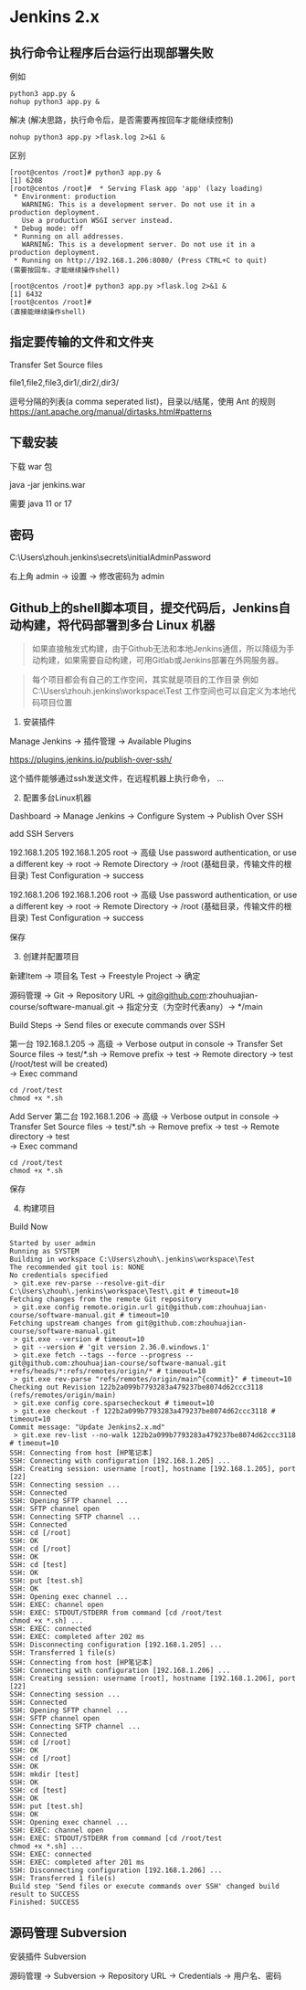 # Jenkins 2.x

## 执行命令让程序后台运行出现部署失败

例如
```shell
python3 app.py &
nohup python3 app.py &
```

解决 (解决思路，执行命令后，是否需要再按回车才能继续控制)

```shell
nohup python3 app.py >flask.log 2>&1 &
```

区别

```shell
[root@centos /root]# python3 app.py &
[1] 6208
[root@centos /root]#  * Serving Flask app 'app' (lazy loading)
 * Environment: production
   WARNING: This is a development server. Do not use it in a production deployment.
   Use a production WSGI server instead.
 * Debug mode: off
 * Running on all addresses.
   WARNING: This is a development server. Do not use it in a production deployment.
 * Running on http://192.168.1.206:8080/ (Press CTRL+C to quit)
(需要按回车，才能继续操作shell)

[root@centos /root]# python3 app.py >flask.log 2>&1 &
[1] 6432
[root@centos /root]# 
(直接能继续操作shell)
```

## 指定要传输的文件和文件夹

Transfer Set Source files

file1,file2,file3,dir1/,dir2/,dir3/

逗号分隔的列表(a comma seperated list)，目录以/结尾，使用 Ant 的规则 https://ant.apache.org/manual/dirtasks.html#patterns

## 下载安装

下载 war 包

java -jar jenkins.war

需要 java 11 or 17

## 密码

C:\Users\zhouh\.jenkins\secrets\initialAdminPassword

右上角 admin -> 设置 -> 修改密码为 admin

## Github上的shell脚本项目，提交代码后，Jenkins自动构建，将代码部署到多台 Linux 机器

> 如果直接触发式构建，由于Github无法和本地Jenkins通信，所以降级为手动构建，如果需要自动构建，可用Gitlab或Jenkins部署在外网服务器。

> 每个项目都会有自己的工作空间，其实就是项目的工作目录 例如 C:\Users\zhouh\.jenkins\workspace\Test 工作空间也可以自定义为本地代码项目位置

1. 安装插件

Manage Jenkins -> 插件管理 -> Available Plugins 

https://plugins.jenkins.io/publish-over-ssh/

这个插件能够通过ssh发送文件，在远程机器上执行命令， ...

2. 配置多台Linux机器

Dashboard -> Manage Jenkins -> Configure System -> Publish Over SSH

add SSH Servers

192.168.1.205 192.168.1.205 root -> 高级 Use password authentication, or use a different key -> root -> Remote Directory -> /root (基础目录，传输文件的根目录)
Test Configuration -> success

192.168.1.206 192.168.1.206 root -> 高级 Use password authentication, or use a different key -> root -> Remote Directory -> /root (基础目录，传输文件的根目录)
Test Configuration -> success

保存

3. 创建并配置项目

新建Item -> 项目名 Test -> Freestyle Project -> 确定

源码管理 -> Git -> Repository URL -> git@github.com:zhouhuajian-course/software-manual.git -> 指定分支（为空时代表any）-> */main

Build Steps -> Send files or execute commands over SSH 

第一台 192.168.1.205 -> 高级 -> Verbose output in console -> Transfer Set Source files -> test/*.sh -> Remove prefix -> test -> Remote directory -> test (/root/test will be created)   
-> Exec command
```shell
cd /root/test
chmod +x *.sh
```
Add Server
第二台 192.168.1.206 -> 高级 -> Verbose output in console -> Transfer Set Source files -> test/*.sh -> Remove prefix -> test -> Remote directory -> test  
-> Exec command
```shell
cd /root/test
chmod +x *.sh
```
保存

4. 构建项目

Build Now

```
Started by user admin
Running as SYSTEM
Building in workspace C:\Users\zhouh\.jenkins\workspace\Test
The recommended git tool is: NONE
No credentials specified
 > git.exe rev-parse --resolve-git-dir C:\Users\zhouh\.jenkins\workspace\Test\.git # timeout=10
Fetching changes from the remote Git repository
 > git.exe config remote.origin.url git@github.com:zhouhuajian-course/software-manual.git # timeout=10
Fetching upstream changes from git@github.com:zhouhuajian-course/software-manual.git
 > git.exe --version # timeout=10
 > git --version # 'git version 2.36.0.windows.1'
 > git.exe fetch --tags --force --progress -- git@github.com:zhouhuajian-course/software-manual.git +refs/heads/*:refs/remotes/origin/* # timeout=10
 > git.exe rev-parse "refs/remotes/origin/main^{commit}" # timeout=10
Checking out Revision 122b2a099b7793283a479237be8074d62ccc3118 (refs/remotes/origin/main)
 > git.exe config core.sparsecheckout # timeout=10
 > git.exe checkout -f 122b2a099b7793283a479237be8074d62ccc3118 # timeout=10
Commit message: "Update Jenkins2.x.md"
 > git.exe rev-list --no-walk 122b2a099b7793283a479237be8074d62ccc3118 # timeout=10
SSH: Connecting from host [HP笔记本]
SSH: Connecting with configuration [192.168.1.205] ...
SSH: Creating session: username [root], hostname [192.168.1.205], port [22]
SSH: Connecting session ...
SSH: Connected
SSH: Opening SFTP channel ...
SSH: SFTP channel open
SSH: Connecting SFTP channel ...
SSH: Connected
SSH: cd [/root]
SSH: OK
SSH: cd [/root]
SSH: OK
SSH: cd [test]
SSH: OK
SSH: put [test.sh]
SSH: OK
SSH: Opening exec channel ...
SSH: EXEC: channel open
SSH: EXEC: STDOUT/STDERR from command [cd /root/test
chmod +x *.sh] ...
SSH: EXEC: connected
SSH: EXEC: completed after 202 ms
SSH: Disconnecting configuration [192.168.1.205] ...
SSH: Transferred 1 file(s)
SSH: Connecting from host [HP笔记本]
SSH: Connecting with configuration [192.168.1.206] ...
SSH: Creating session: username [root], hostname [192.168.1.206], port [22]
SSH: Connecting session ...
SSH: Connected
SSH: Opening SFTP channel ...
SSH: SFTP channel open
SSH: Connecting SFTP channel ...
SSH: Connected
SSH: cd [/root]
SSH: OK
SSH: cd [/root]
SSH: OK
SSH: mkdir [test]
SSH: OK
SSH: cd [test]
SSH: OK
SSH: put [test.sh]
SSH: OK
SSH: Opening exec channel ...
SSH: EXEC: channel open
SSH: EXEC: STDOUT/STDERR from command [cd /root/test
chmod +x *.sh] ...
SSH: EXEC: connected
SSH: EXEC: completed after 201 ms
SSH: Disconnecting configuration [192.168.1.206] ...
SSH: Transferred 1 file(s)
Build step 'Send files or execute commands over SSH' changed build result to SUCCESS
Finished: SUCCESS
```

## 源码管理 Subversion

安装插件 Subversion

源码管理 -> Subversion -> Repository URL -> Credentials -> 用户名、密码 

